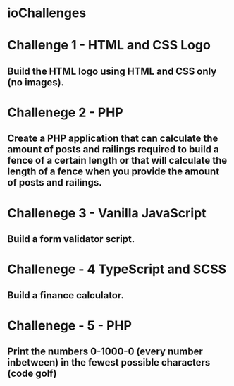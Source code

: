 # ioChallenges

# Challenge 1 - HTML and CSS Logo
## Build the HTML logo using HTML and CSS only (no images).

# Challenege 2 - PHP
## Create a PHP application that can calculate the amount of posts and railings required to build a fence of a certain length or that will calculate the length of a fence when you provide the amount of posts and railings.

# Challenege 3 - Vanilla JavaScript
## Build a form validator script.

# Challenege - 4 TypeScript and SCSS
## Build a finance calculator.

# Challenege - 5 - PHP
## Print the numbers 0-1000-0 (every number inbetween) in the fewest possible characters (code golf)
